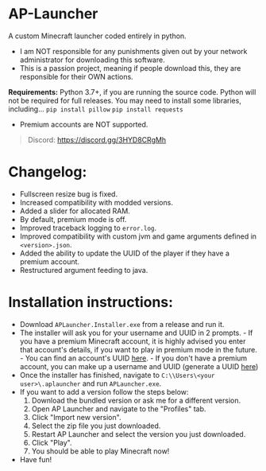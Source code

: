 # AP-Launcher
A custom Minecraft launcher coded entirely in python. 

* I am NOT responsible for any punishments given out by your network administrator for downloading this software.
* This is a passion project, meaning if people download this, they are responsible for their OWN actions.

**Requirements:**
Python 3.7+, if you are running the source code. Python will not be required for full releases.
You may need to install some libraries, including...
`pip install pillow`
`pip install requests`

* Premium accounts are NOT supported.

> Discord: https://discord.gg/3HYD8CRgMh

# Changelog:
* Fullscreen resize bug is fixed.
* Increased compatibility with modded versions.
* Added a slider for allocated RAM.
* By default, premium mode is off.
* Improved traceback logging to `error.log`.
* Improved compatibility with custom jvm and game arguments defined in `<version>.json`.
* Added the ability to update the UUID of the player if they have a premium account.
* Restructured argument feeding to java.

# Installation instructions:

- Download `APLauncher.Installer.exe` from a release and run it.
- The installer will ask you for your username and UUID in 2 prompts.
      - If you have a premium Minecraft account, it is highly advised you enter that account's details, if you want to play in premium mode in the future.
      - You can find an account's UUID [here](https://mcuuid.net/).
      - If you don't have a premium account, you can make up a username and UUID (generate a UUID [here](https://www.uuidgenerator.net/))
- Once the installer has finished, navigate to `C:\\Users\<your user>\.aplauncher` and run `APLauncher.exe`.
- If you want to add a version follow the steps below:
     1. Download the bundled version or ask me for a different version.
     2. Open AP Launcher and navigate to the "Profiles" tab.
     3. Click "Import new version".
     4. Select the zip file you just downloaded.
     5. Restart AP Launcher and select the version you just downloaded.
     6. Click "Play".
     7. You should be able to play Minecraft now!
- Have fun!
